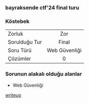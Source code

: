 

### bayraksende ctf'24 final turu
### Köstebek

|    |  |
| ------------- |:-------------:|
| Zorluk        | Zor           |
| Sorulduğu Tur | Final         |
| Soru Türü     | Web Güvenliği |
| Çözümler      | 0             |




### Sorunun alakalı olduğu alanlar
- Web Güvenliği 


 [writeup](writeup.md)
